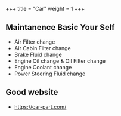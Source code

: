 +++
title = "Car"
weight = 1
+++

## Maintanence Basic Your Self

- Air Filter change
- Air Cabin Filter change
- Brake Fluid change
- Engine Oil change & Oil Filter change
- Engine Coolant change
- Power Steering Fluid change

## Good website

- https://car-part.com/
